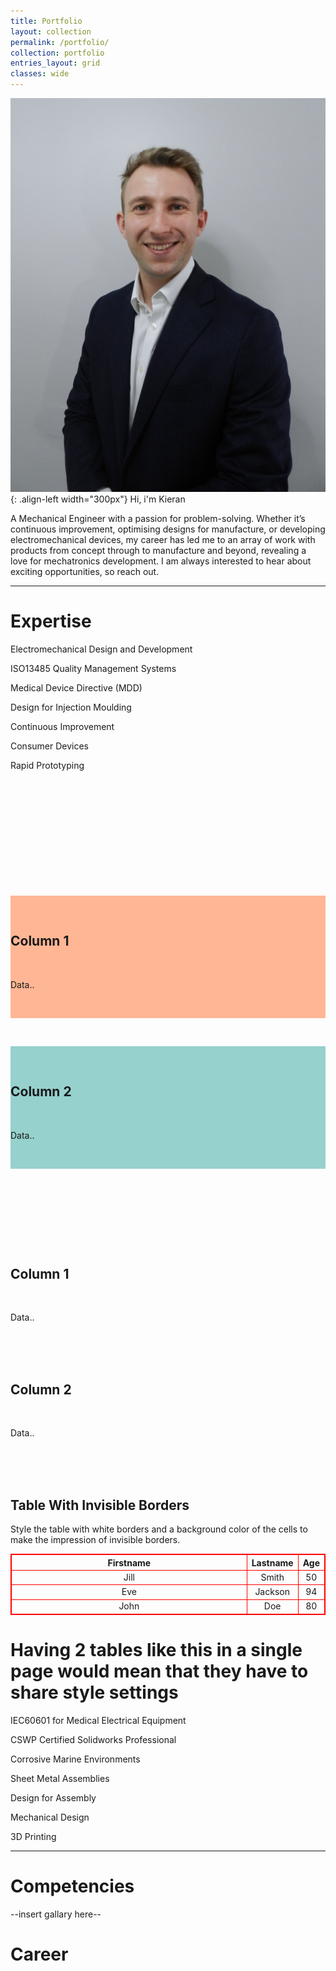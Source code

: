 ```yaml
---
title: Portfolio
layout: collection
permalink: /portfolio/
collection: portfolio
entries_layout: grid
classes: wide
---
```


![](/assets/images/Bio(4x5vertical).png){: .align-left width="300px"} Hi, i'm Kieran

A Mechanical Engineer with a passion for problem-solving. Whether it’s continuous improvement, optimising designs for manufacture, or developing electromechanical devices, my career has led me to an array of work with products from concept through to manufacture and beyond, revealing a love for mechatronics development. I am always interested to hear about exciting opportunities, so reach out.

***
# Expertise
Electromechanical Design and Development

ISO13485 Quality Management Systems

Medical Device Directive (MDD)

Design for Injection Moulding

Continuous Improvement

Consumer Devices

Rapid Prototyping

<html>

 <head>

    <style>

    {

        box-sizing: border-box;

    }

    /* Set additional styling options for the columns*/

    .column {

    float: left;

    width: 50%;

    }

  

    .row:after {

    content: "";

    display: table;

    clear: both;

    }

    </style>

 </head>

 <body>

    <div class="row">

        <div class="column" style="background-color:#FFB695;">

            <h2>Column 1</h2>

            <p>Data..</p>

        </div>

        <div class="column" style="background-color:#96D1CD;">

            <h2>Column 2</h2>

            <p>Data..</p>

        </div>

    </div>

 </body>

</html>

<html>
 <head>
    <style>
    .column {
    float: left;
    width: 50%;
    }

    .row:after {
    content: "";
    display: table;
    clear: both;
    }
    </style>
 </head>
 <body>
    <div class="row">
        <div class="column">
            <h2>Column 1</h2>
            <p>Data..</p>
        </div>
        <div class="column">
            <h2>Column 2</h2>
            <p>Data..</p>
        </div>
    </div>
 </body>
</html>



<html>
<head>
<style>
table, th, td {
  border: 1px solid red;
  border-collapse: collapse;
  width: 100%;
  text-align: center;
}
</style>
</head>
<body>

<h2>Table With Invisible Borders</h2>

<p>Style the table with white borders and a background color of the cells to make the impression of invisible borders.</p>

<table style="width:100%">
  <tr>
    <th>Firstname</th>
    <th style="width:60%">Lastname</th> 
    <th>Age</th>
  </tr>
  <tr>
    <td>Jill</td>
    <td>Smith</td>
    <td>50</td>
  </tr>
  <tr>
    <td>Eve</td>
    <td>Jackson</td>
    <td>94</td>
  </tr>
  <tr>
    <td>John</td>
    <td>Doe</td>
    <td>80</td>
  </tr>
</table>

</body>
</html>


# Having 2 tables like this in a single page would mean that they have to share style settings



IEC60601 for Medical Electrical Equipment

CSWP Certified Solidworks Professional

Corrosive Marine Environments

Sheet Metal Assemblies

Design for Assembly

Mechanical Design

3D Printing
***
# Competencies

--insert gallary here--

# Career

